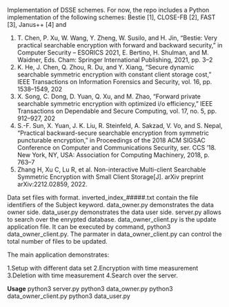 Implementation of DSSE schemes. For now, the repo includes a Python implementation of the following schemes: Bestie [1], CLOSE-FB [2], FAST [3], Janus++ [4] and 
1. T. Chen, P. Xu, W. Wang, Y. Zheng, W. Susilo, and H. Jin, “Bestie: Very practical searchable encryption with forward and backward security,” in Computer Security – ESORICS 2021, E. Bertino, H. Shulman, and M. Waidner, Eds. Cham: Springer International Publishing, 2021, pp. 3–2
2.  K. He, J. Chen, Q. Zhou, R. Du, and Y. Xiang, “Secure dynamic searchable symmetric encryption with constant client storage cost,” IEEE Transactions on Information Forensics and Security, vol. 16, pp. 1538–1549, 202
3.  X. Song, C. Dong, D. Yuan, Q. Xu, and M. Zhao, “Forward private searchable symmetric encryption with optimized i/o efficiency,” IEEE Transactions on Dependable and Secure Computing, vol. 17, no. 5, pp. 912–927, 202
4.  S.-F. Sun, X. Yuan, J. K. Liu, R. Steinfeld, A. Sakzad, V. Vo, and S. Nepal, “Practical backward-secure searchable encryption from symmetric puncturable encryption,” in Proceedings of the 2018 ACM SIGSAC Conference on Computer and Communications Security, ser. CCS ’18. New York, NY, USA: Association for Computing Machinery, 2018, p. 763–7
5. Zhang H, Xu C, Lu R, et al. Non-interactive Multi-client Searchable Symmetric Encryption with Small Client Storage[J]. arXiv preprint arXiv:2212.02859, 2022.

Data set files with format. inverted_index_#####.txt contain the file identifiers of the Subject keyword.
data_owner.py demonstrates the data owner side.
data_user.py demonstrates the data user side.
server.py allows to search over the enrypted database.
data_owner_client.py is the update application file. It can be executed by command, python3 data_owner_client.py.
The parmater in data_owner_client.py can control the total number of files to be updated.

The main application demonstrates:

1.Setup with different data set
2.Encryption with time measurement
3.Deletion with time measurement
4.Search over the server.


**Usage**
python3 server.py
python3 data_owner.py
python3 data_owner_client.py
python3 data_user.py
